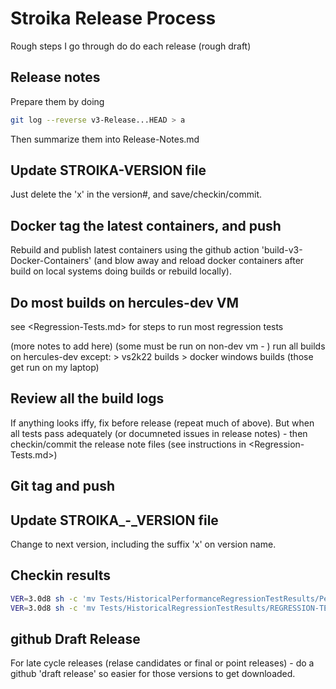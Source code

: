 # Stroika Release Process

Rough steps I go through do do each release (rough draft)

## Release notes

Prepare them by doing

```bash
git log --reverse v3-Release...HEAD > a
```

Then summarize them into Release-Notes.md

## Update STROIKA\-VERSION file

Just delete the 'x' in the version#, and save/checkin/commit.

## Docker tag the latest containers, and push

Rebuild and publish latest containers using the github action 'build-v3-Docker-Containers' (and blow away and reload docker containers after build on local systems doing builds or rebuild locally).

## Do most builds on hercules-dev VM

see <Regression-Tests.md> for steps to run most regression tests

(more notes to add here)
(some must be run on non-dev vm - )
run all builds on hercules-dev except:
    >   vs2k22 builds
    >   docker windows builds
(those get run on my laptop)

## Review all the build logs

If anything looks iffy, fix before release (repeat much of above). But when all tests pass adequately (or documneted issues in release notes) - then checkin/commit the release note files (see instructions in <Regression-Tests.md>)


## Git tag and push

## Update STROIKA\_-_VERSION file

Change to next version, including the suffix 'x' on version name.


## Checkin results

```bash
VER=3.0d8 sh -c 'mv Tests/HistoricalPerformanceRegressionTestResults/PerformanceDump-*$VER*.txt Tests/HistoricalPerformanceRegressionTestResults/3.0/ && git add Tests/HistoricalPerformanceRegressionTestResults/3.0/PerformanceDump-*$VER.txt'
VER=3.0d8 sh -c 'mv Tests/HistoricalRegressionTestResults/REGRESSION-TESTS-*-$VER-OUT.txt Tests/HistoricalRegressionTestResults/3.0/ && git add Tests/HistoricalRegressionTestResults/3.0/REGRESSION-TESTS-*-$VER-OUT.txt'
```


## github Draft Release

For late cycle releases (relase candidates or final or point releases) - do a github 'draft release' so easier for those versions to get downloaded.
